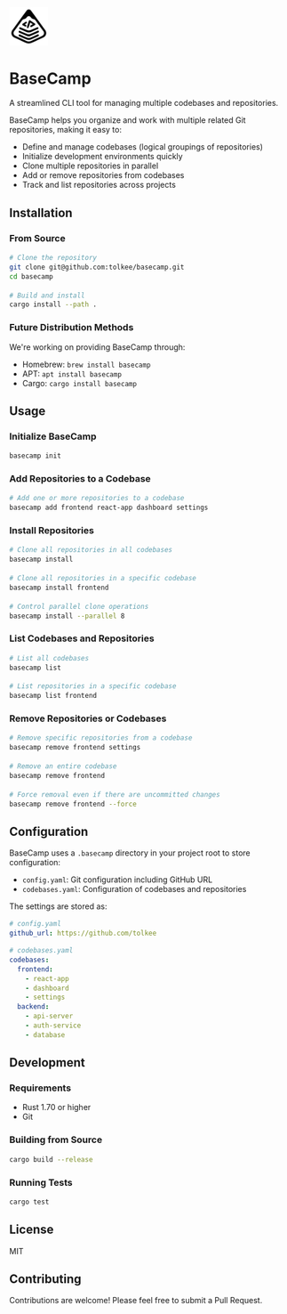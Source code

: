   <img src="logo.png" alt="BaseCamp Logo" width="70"/>

# BaseCamp

A streamlined CLI tool for managing multiple codebases and repositories.

BaseCamp helps you organize and work with multiple related Git repositories, making it easy to:

- Define and manage codebases (logical groupings of repositories)
- Initialize development environments quickly
- Clone multiple repositories in parallel
- Add or remove repositories from codebases
- Track and list repositories across projects

## Installation

### From Source

```bash
# Clone the repository
git clone git@github.com:tolkee/basecamp.git
cd basecamp

# Build and install
cargo install --path .
```

### Future Distribution Methods

We're working on providing BaseCamp through:

- Homebrew: `brew install basecamp`
- APT: `apt install basecamp`
- Cargo: `cargo install basecamp`

## Usage

### Initialize BaseCamp

```bash
basecamp init
```

### Add Repositories to a Codebase

```bash
# Add one or more repositories to a codebase
basecamp add frontend react-app dashboard settings
```

### Install Repositories

```bash
# Clone all repositories in all codebases
basecamp install

# Clone all repositories in a specific codebase
basecamp install frontend

# Control parallel clone operations
basecamp install --parallel 8
```

### List Codebases and Repositories

```bash
# List all codebases
basecamp list

# List repositories in a specific codebase
basecamp list frontend
```

### Remove Repositories or Codebases

```bash
# Remove specific repositories from a codebase
basecamp remove frontend settings

# Remove an entire codebase
basecamp remove frontend

# Force removal even if there are uncommitted changes
basecamp remove frontend --force
```

## Configuration

BaseCamp uses a `.basecamp` directory in your project root to store configuration:

- `config.yaml`: Git configuration including GitHub URL
- `codebases.yaml`: Configuration of codebases and repositories

The settings are stored as:

```yaml
# config.yaml
github_url: https://github.com/tolkee
```

```yaml
# codebases.yaml
codebases:
  frontend:
    - react-app
    - dashboard
    - settings
  backend:
    - api-server
    - auth-service
    - database
```

## Development

### Requirements

- Rust 1.70 or higher
- Git

### Building from Source

```bash
cargo build --release
```

### Running Tests

```bash
cargo test
```

## License

MIT

## Contributing

Contributions are welcome! Please feel free to submit a Pull Request.
